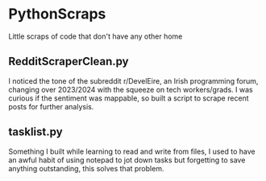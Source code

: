 # PythonScraps

Little scraps of code that don't have any other home


## RedditScraperClean.py
I noticed the tone of the subreddit r/DevelEire, an Irish programming forum, changing over 2023/2024 with the squeeze on tech workers/grads. I was curious if the sentiment was mappable, so built a script to scrape recent posts for further analysis.

## tasklist.py
Something I built while learning to read and write from files, I used to have an awful habit of using notepad to jot down tasks but forgetting to save anything outstanding, this solves that problem.
